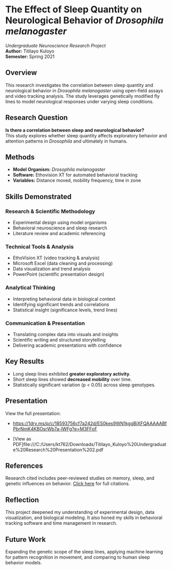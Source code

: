 # The Effect of Sleep Quantity on Neurological Behavior of *Drosophila melanogaster*

 *Undergraduate Neuroscience Research Project*  
**Author:** Titilayo Kuloyo  
**Semester:** Spring 2021

## Overview

This research investigates the correlation between sleep quantity and neurological behavior in *Drosophila melanogaster* using open-field assays and video tracking analysis. The study leverages genetically modified fly lines to model neurological responses under varying sleep conditions.

## Research Question

**Is there a correlation between sleep and neurological behavior?**  
This study explores whether sleep quantity affects exploratory behavior and attention patterns in *Drosophila* and ultimately in humans. 

##  Methods

- **Model Organism:** *Drosophila melanogaster*
- **Software:** Ethovision XT for automated behavioral tracking
- **Variables:** Distance moved, mobility frequency, time in zone

##  Skills Demonstrated

### Research & Scientific Methodology
- Experimental design using model organisms
- Behavioral neuroscience and sleep research
- Literature review and academic referencing

### Technical Tools & Analysis
- EthoVision XT (video tracking & analysis)
- Microsoft Excel (data cleaning and processing)
- Data visualization and trend analysis
- PowerPoint (scientific presentation design)

### Analytical Thinking
- Interpreting behavioral data in biological context
- Identifying significant trends and correlations
- Statistical insight (significance levels, trend lines)

### Communication & Presentation
- Translating complex data into visuals and insights
- Scientific writing and structured storytelling
- Delivering academic presentations with confidence


## Key Results

- Long sleep lines exhibited **greater exploratory activity**.
- Short sleep lines showed **decreased mobility** over time.
- Statistically significant variation (p < 0.05) across sleep genotypes.

## Presentation

View the full presentation:
- https://1drv.ms/p/c/18593756cf7a242d/ES0kes9WN1kggBjXFQAAAAABfPbrNmK4KBOsrWb7a-lWFg?e=M3FFoF

- [View as PDF]file:///C:/Users/kt762/Downloads/Titilayo_Kuloyo%20Undergraduate%20Research%20Presentation%202.pdf

## References

Research cited includes peer-reviewed studies on memory, sleep, and genetic influences on behavior. [Click here](references/bibliography.md) for full citations.

## Reflection

This project deepened my understanding of experimental design, data visualization, and biological modeling. It also honed my skills in behavioral tracking software and time management in research.

## Future Work

Expanding the genetic scope of the sleep lines, applying machine learning for pattern recognition in movement, and comparing to human sleep behavior models.

